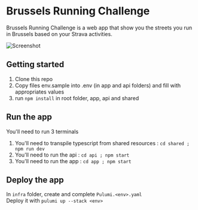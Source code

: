 # Brussels Running Challenge

Brussels Running Challenge is a web app that show you the streets you run in Brussels based on your Strava activities.

![Screenshot](https://github.com/antoriche/brussels-running-challenge/blob/main/screenshot.png)

## Getting started

1. Clone this repo
2. Copy files env.sample into .env (in app and api folders) and fill with appropriates values
3. run `npm install` in root folder, app, api and shared

## Run the app

You'll need to run 3 terminals

1. You'll need to transpile typescript from shared resources : `cd shared ; npm run dev`
2. You'll need to run the api : `cd api ; npm start`
3. You'll need to run the app : `cd app ; npm start`

## Deploy the app

In `infra` folder, create and complete `Pulumi.<env>.yaml`  
Deploy it with `pulumi up --stack <env>`
